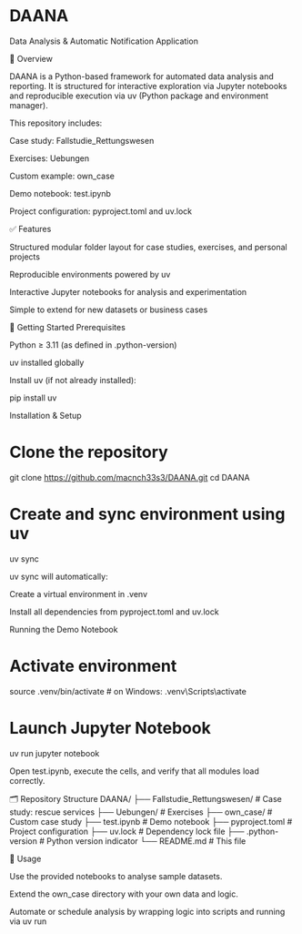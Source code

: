 # DAANA

Data Analysis & Automatic Notification Application

🚀 Overview

DAANA is a Python-based framework for automated data analysis and reporting.
It is structured for interactive exploration via Jupyter notebooks and reproducible execution via uv (Python package and environment manager).

This repository includes:

Case study: Fallstudie_Rettungswesen

Exercises: Uebungen

Custom example: own_case

Demo notebook: test.ipynb

Project configuration: pyproject.toml and uv.lock

✅ Features

Structured modular folder layout for case studies, exercises, and personal projects

Reproducible environments powered by uv

Interactive Jupyter notebooks for analysis and experimentation

Simple to extend for new datasets or business cases

🧪 Getting Started
Prerequisites

Python ≥ 3.11 (as defined in .python-version)

uv
 installed globally

Install uv (if not already installed):

pip install uv

Installation & Setup
# Clone the repository
git clone https://github.com/macnch33s3/DAANA.git
cd DAANA

# Create and sync environment using uv
uv sync


uv sync will automatically:

Create a virtual environment in .venv

Install all dependencies from pyproject.toml and uv.lock

Running the Demo Notebook
# Activate environment
source .venv/bin/activate     # on Windows: .venv\Scripts\activate

# Launch Jupyter Notebook
uv run jupyter notebook


Open test.ipynb, execute the cells, and verify that all modules load correctly.

🗂 Repository Structure
DAANA/
├── Fallstudie_Rettungswesen/    # Case study: rescue services
├── Uebungen/                    # Exercises
├── own_case/                    # Custom case study
├── test.ipynb                   # Demo notebook
├── pyproject.toml               # Project configuration
├── uv.lock                      # Dependency lock file
├── .python-version              # Python version indicator
└── README.md                    # This file

🎯 Usage

Use the provided notebooks to analyse sample datasets.

Extend the own_case directory with your own data and logic.

Automate or schedule analysis by wrapping logic into scripts and running via uv run <script>.

Example:

uv run python scripts/analyse.py

🛠 Configuration & Customisation

Add or update dependencies:

uv add pandas numpy jupyter


Remove dependencies:

uv remove <package>


Update all dependencies:

uv lock --upgrade


Modify pyproject.toml to define metadata, dependencies, and scripts.

📚 Recommended Workflow

Clone repository

Run uv sync

Test environment via uv run jupyter notebook

Explore Fallstudie_Rettungswesen or Uebungen

Build your own case under own_case

Extend or automate via scripts or scheduled jobs

🤖 Future Enhancements

CLI for non-interactive execution

Integration with databases or APIs

Reporting dashboards (Streamlit / Dash)

Continuous integration workflows

📄 License & Contribution

Specify your license here (e.g., MIT or Apache 2.0).

Contributions are welcome — fork, branch, and open a pull request.
